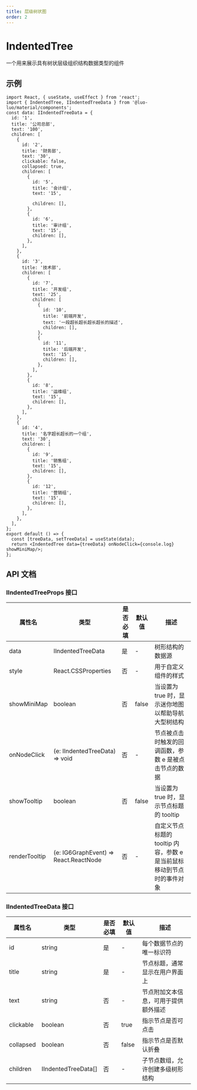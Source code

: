 ```yaml
---
title: 层级树状图
order: 2
---
```


# IndentedTree

一个用来展示具有树状层级组织结构数据类型的组件


## 示例
```tsx
import React, { useState, useEffect } from 'react';
import { IndentedTree, IIndentedTreeData } from '@luo-luo/material/components';
const data: IIndentedTreeData = {
  id: '1',
  title: '公司总部',
  text: '100',
  children: [
    {
      id: '2',
      title: '财务部',
      text: '30',
      clickable: false,
      collapsed: true,
      children: [
        {
          id: '5',
          title: '会计组',
          text: '15',

          children: [],
        },
        {
          id: '6',
          title: '审计组',
          text: '15',
          children: [],
        },
      ],
    },
    {
      id: '3',
      title: '技术部',
      children: [
        {
          id: '7',
          title: '开发组',
          text: '25',
          children: [
            {
              id: '10',
              title: '前端开发',
              text: '一段超长超长超长超长的描述',
              children: [],
            },
            {
              id: '11',
              title: '后端开发',
              text: '15',
              children: [],
            },
          ],
        },
        {
          id: '8',
          title: '运维组',
          text: '15',
          children: [],
        },
      ],
    },
    {
      id: '4',
      title: '名字超长超长的一个组',
      text: '30',
      children: [
        {
          id: '9',
          title: '销售组',
          text: '15',
          children: [],
        },
        {
          id: '12',
          title: '营销组',
          text: '15',
          children: [],
        },
      ],
    },
  ],
};
export default () => {
  const [treeData, setTreeData] = useState(data);
  return <IndentedTree data={treeData} onNodeClick={console.log} showMiniMap/>;
};
```

## API 文档

### IIndentedTreeProps 接口

| 属性名      | 类型                     | 是否必填 | 默认值   | 描述                                       |
|-------------|--------------------------|----------|----------|--------------------------------------------|
| data        | IIndentedTreeData        | 是       | -        | 树形结构的数据源                           |
| style       | React.CSSProperties      | 否       | -        | 用于自定义组件的样式                       |
| showMiniMap | boolean                  | 否       | false    | 当设置为 true 时，显示迷你地图以帮助导航大型树结构 |
| onNodeClick | (e: IIndentedTreeData) => void | 否 | -        | 节点被点击时触发的回调函数，参数 e 是被点击节点的数据 |
| showTooltip | boolean                  | 否       | false    | 当设置为 true 时，显示节点标题的 tooltip |
| renderTooltip| (e: IG6GraphEvent) => React.ReactNode | 否 | -| 自定义节点标题的 tooltip 内容，参数 e 是当前鼠标移动到节点时的事件对象 |

### IIndentedTreeData 接口

| 属性名      | 类型            | 是否必填  | 默认值    | 描述                                      |
|------------|----------------|----------|----------|------------------------------------------|
| id         | string         | 是       | -        | 每个数据节点的唯一标识符                  |
| title      | string         | 是       | -        | 节点标题，通常显示在用户界面上               |
| text       | string         | 否       | -        | 节点附加文本信息，可用于提供额外描述             |
| clickable  | boolean        | 否       | true     | 指示节点是否可点击                       |
| collapsed  | boolean        | 否       | false    | 指示节点是否默认折叠                     |
| children   | IIndentedTreeData[] | 否  | -        | 子节点数组，允许创建多级树形结构             |



